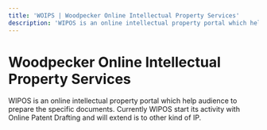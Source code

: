 ```yaml
---
title: 'WOIPS | Woodpecker Online Intellectual Property Services'
description: 'WIPOS is an online intellectual property portal which help audience to prepare the specific documents.'
---
```


# Woodpecker Online Intellectual Property Services
WIPOS is an online intellectual property portal which help audience to prepare the specific documents. Currently WIPOS start its activity with Online Patent Drafting and will extend is to other kind of IP.

